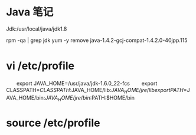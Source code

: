 
# Java 笔记

Jdk:/usr/local/java/jdk1.8

rpm -qa | grep jdk
yum -y remove java-1.4.2-gcj-compat-1.4.2.0-40jpp.115


# vi /etc/profile 　　 
　　export JAVA_HOME=/usr/java/jdk-1.6.0_22-fcs 
　　export CLASSPATH=$CLASSPATH:$JAVA_HOME/lib:$JAVA_HOME/jre/lib 
　　export PATH=$JAVA_HOME/bin:$JAVA_HOME/jre/bin:$PATH:$HOME/bin

# source /etc/profile













